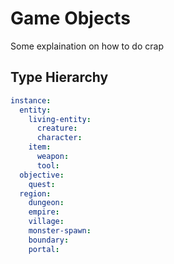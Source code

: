 # Game Objects
Some explaination on how to do crap

## Type Hierarchy
``` yaml
instance:
  entity: 
    living-entity: 
      creature: 
      character: 
    item: 
      weapon: 
      tool: 
  objective: 
    quest: 
  region: 
    dungeon: 
    empire: 
    village: 
    monster-spawn: 
    boundary: 
    portal: 
```

